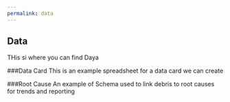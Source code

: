 ```yaml
---
permalink: data
---
```

## Data
THis si where you can find Daya

###Data Card
This is an example spreadsheet for a data card we can create

###Root Cause
An example of Schema used to link debris to root causes for trends and reporting
